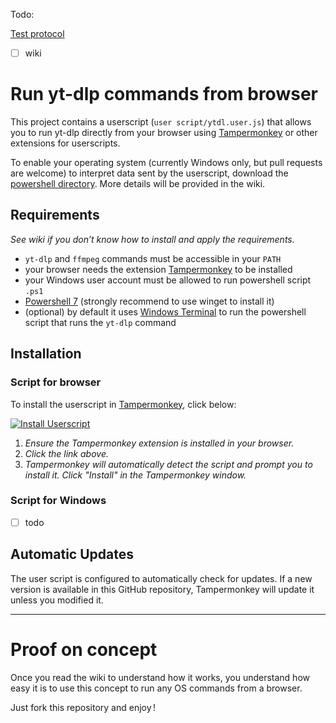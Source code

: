 Todo:

[Test protocol](ytdl://dl?test)

- [ ] wiki

# Run yt-dlp commands from browser

This project contains a userscript (`user script/ytdl.user.js`) that allows you to run yt-dlp directly from your browser using [Tampermonkey](https://www.tampermonkey.net/) or other extensions for userscripts.

To enable your operating system (currently Windows only, but pull requests are welcome) to interpret data sent by the userscript, download the [powershell directory](https://github.com/Fred-Vatin/run-yt-dlp-from-browser/tree/main/powershell). More details will be provided in the wiki.

## Requirements

_See wiki if you don’t know how to install and apply the requirements._

- `yt-dlp` and `ffmpeg` commands must be accessible in your `PATH`
- your browser needs the extension [Tampermonkey](https://www.tampermonkey.net/) to be installed
- your Windows user account must be allowed to run powershell script `.ps1`
- [Powershell 7](https://github.com/PowerShell/PowerShell) (strongly recommend to use winget to install it)
- (optional) by default it uses [Windows Terminal](https://apps.microsoft.com/detail/9n0dx20hk701) to run the powershell script that runs the `yt-dlp` command

## Installation

### Script for browser

To install the userscript in [Tampermonkey](https://www.tampermonkey.net/), click below:

[![Install Userscript](https://img.shields.io/badge/Install_Userscript-yt--dlp-blue?style=for-the-badge)](https://raw.githubusercontent.com/Fred-Vatin/run-yt-dlp-from-browser/main/user%20script/ytdl.user.js)

1. _Ensure the Tampermonkey extension is installed in your browser._
2. _Click the link above._
3. _Tampermonkey will automatically detect the script and prompt you to install it. Click "Install" in the Tampermonkey window._

### Script for Windows

- [ ] todo

## Automatic Updates

The user script is configured to automatically check for updates. If a new version is available in this GitHub repository, Tampermonkey will update it unless you modified it.

---

# Proof on concept

Once you read the wiki to understand how it works, you understand how easy it is to use this concept to run any OS commands from a browser.

Just fork this repository and enjoy !
